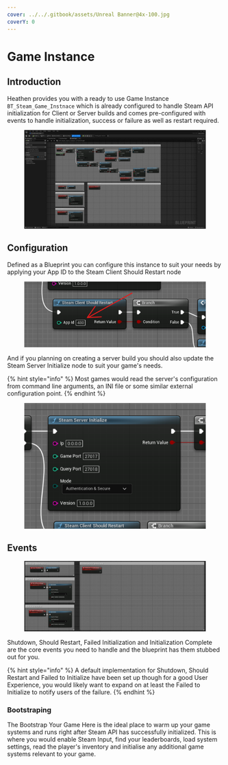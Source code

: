 ```yaml
---
cover: ../../.gitbook/assets/Unreal Banner@4x-100.jpg
coverY: 0
---
```


# Game Instance

## Introduction

Heathen provides you with a ready to use Game Instance `BT_Steam_Game_Instnace` which is already configured to handle Steam API initialization for Client or Server builds and comes pre-configured with events to handle initialization, success or failure as well as restart required.

<figure><img src="../../.gitbook/assets/image.png" alt=""><figcaption></figcaption></figure>

## Configuration

Defined as a Blueprint you can configure this instance to suit your needs by applying your App ID to the Steam Client Should Restart node

<figure><img src="../../.gitbook/assets/image (1).png" alt=""><figcaption></figcaption></figure>

And if you planning on creating a server build you should also update the Steam Server Initialize node to suit your game's needs.

{% hint style="info" %}
Most games would read the server's configuration from command line arguments, an INI file or some similar external configuration point.
{% endhint %}

<figure><img src="../../.gitbook/assets/image (2).png" alt=""><figcaption></figcaption></figure>

## Events

<figure><img src="../../.gitbook/assets/image (3).png" alt=""><figcaption></figcaption></figure>

Shutdown, Should Restart, Failed Initialization and Initialization Complete are the core events you need to handle and the blueprint has them stubbed out for you.

{% hint style="info" %}
A default implementation for Shutdown, Should Restart and Failed to Initialize have been set up though for a good User Experience, you would likely want to expand on at least the Failed to Initialize to notify users of the failure.
{% endhint %}

### Bootstraping

The Bootstrap Your Game Here is the ideal place to warm up your game systems and runs right after Steam API has successfully initialized. This is where you would enable Steam Input, find your leaderboards, load system settings, read the player's inventory and initialise any additional game systems relevant to your game.
